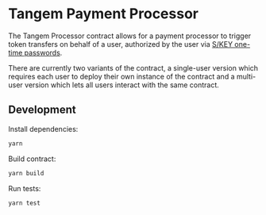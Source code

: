 # Tangem Payment Processor

The Tangem Processor contract allows for a payment processor to trigger token transfers on behalf of a user, authorized by the user via [S/KEY one-time passwords](https://en.m.wikipedia.org/wiki/S/KEY).

There are currently two variants of the contract, a single-user version which requires each user to deploy their own instance of the contract and a multi-user version which lets all users interact with the same contract.

## Development
Install dependencies:
```sh
yarn
```

Build contract:
```sh
yarn build
```

Run tests:
```sh
yarn test
```